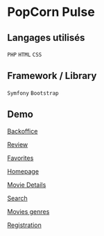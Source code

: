 # PopCorn Pulse

## Langages utilisés

`PHP` `HTML` `CSS`

## Framework / Library

`Symfony` `Bootstrap`

## Demo

[Backoffice](demo/backoffice.png)

[Review](demo/review.png)

[Favorites](demo/favorites.png)

[Homepage](demo/homepage.png)

[Movie Details](demo/Movie_details.png)

[Search](demo/search.png)

[Movies genres](demo/genres.png)

[Registration](demo/registration.png)
